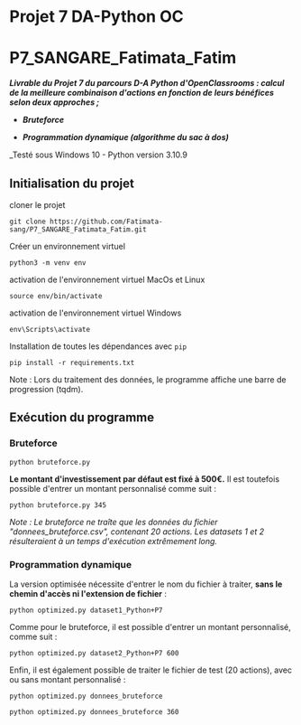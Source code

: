   # Projet 7 DA-Python OC 
  # P7_SANGARE_Fatimata_Fatim

***Livrable du Projet 7 du parcours D-A Python d'OpenClassrooms : 
calcul de la meilleure combinaison d'actions en fonction de leurs bénéfices selon deux approches ;***

- ***Bruteforce***

- ***Programmation dynamique (algorithme du sac à dos)***

_Testé sous Windows 10 - Python version 3.10.9


## Initialisation du projet

cloner le projet

```
git clone https://github.com/Fatimata-sang/P7_SANGARE_Fatimata_Fatim.git
```
Créer un environnement virtuel

```
python3 -m venv env 
``` 
activation de l'environnement virtuel MacOs et Linux

```
source env/bin/activate
```
activation de l'environnement virtuel Windows

```
env\Scripts\activate 
```

Installation de toutes les dépendances avec `pip`

```
pip install -r requirements.txt
```


Note : Lors du traitement des données, le programme affiche une barre de progression (tqdm).

## Exécution du programme

### Bruteforce

    python bruteforce.py

**Le montant d'investissement par défaut est fixé à 500€.** Il est toutefois possible d'entrer un montant personnalisé comme suit :

    python bruteforce.py 345

*Note : Le bruteforce ne traîte que les données du fichier "donnees_bruteforce.csv", contenant 20 actions. Les datasets 1 et 2 résulteraient à un temps d'exécution extrêmement long.*

### Programmation dynamique

La version optimisée nécessite d'entrer le nom du fichier à traiter, **sans le chemin d'accès ni l'extension de fichier** :

    python optimized.py dataset1_Python+P7 

Comme pour le bruteforce, il est possible d'entrer un montant personnalisé, comme suit :

    python optimized.py dataset2_Python+P7 600

Enfin, il est également possible de traiter le fichier de test (20 actions), avec ou sans montant personnalisé :

    python optimized.py donnees_bruteforce

    python optimized.py donnees_bruteforce 360